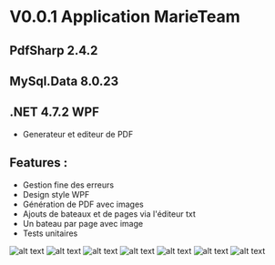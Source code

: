# V0.0.1 Application MarieTeam 
##  PdfSharp 2.4.2
## MySql.Data 8.0.23
## .NET 4.7.2 WPF

* Generateur et editeur de PDF 

## Features :
* Gestion fine des erreurs
* Design style WPF
* Génération de PDF avec images
* Ajouts de bateaux et de pages via l'éditeur txt
* Un bateau par page avec image
* Tests unitaires

![alt text](https://github.com/vvuylsteker/application_marieteam/blob/master/image/2.PNG)
![alt text](https://github.com/vvuylsteker/application_marieteam/blob/master/image/1.PNG)
![alt text](https://github.com/vvuylsteker/application_marieteam/blob/master/image/3.PNG)
![alt text](https://github.com/vvuylsteker/application_marieteam/blob/master/image/4.PNG)
![alt text](https://github.com/vvuylsteker/application_marieteam/blob/master/image/5.PNG)
![alt text](https://github.com/vvuylsteker/application_marieteam/blob/master/image/successtests.PNG)
![alt text](https://github.com/vvuylsteker/application_marieteam/blob/master/image/successtests2.PNG)



